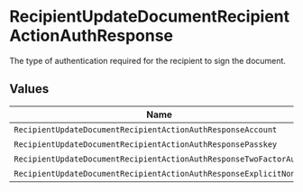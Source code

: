 # RecipientUpdateDocumentRecipientActionAuthResponse

The type of authentication required for the recipient to sign the document.


## Values

| Name                                                              | Value                                                             |
| ----------------------------------------------------------------- | ----------------------------------------------------------------- |
| `RecipientUpdateDocumentRecipientActionAuthResponseAccount`       | ACCOUNT                                                           |
| `RecipientUpdateDocumentRecipientActionAuthResponsePasskey`       | PASSKEY                                                           |
| `RecipientUpdateDocumentRecipientActionAuthResponseTwoFactorAuth` | TWO_FACTOR_AUTH                                                   |
| `RecipientUpdateDocumentRecipientActionAuthResponseExplicitNone`  | EXPLICIT_NONE                                                     |